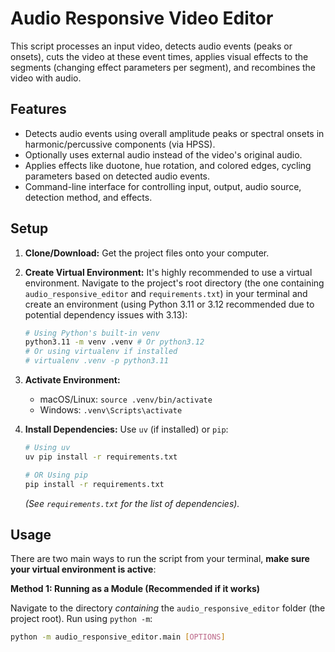 # Audio Responsive Video Editor

This script processes an input video, detects audio events (peaks or onsets), cuts the video at these event times, applies visual effects to the segments (changing effect parameters per segment), and recombines the video with audio.

## Features

- Detects audio events using overall amplitude peaks or spectral onsets in harmonic/percussive components (via HPSS).
- Optionally uses external audio instead of the video's original audio.
- Applies effects like duotone, hue rotation, and colored edges, cycling parameters based on detected audio events.
- Command-line interface for controlling input, output, audio source, detection method, and effects.

## Setup

1.  **Clone/Download:** Get the project files onto your computer.
2.  **Create Virtual Environment:** It's highly recommended to use a virtual environment. Navigate to the project's root directory (the one containing `audio_responsive_editor` and `requirements.txt`) in your terminal and create an environment (using Python 3.11 or 3.12 recommended due to potential dependency issues with 3.13):
    ```bash
    # Using Python's built-in venv
    python3.11 -m venv .venv # Or python3.12
    # Or using virtualenv if installed
    # virtualenv .venv -p python3.11
    ```
3.  **Activate Environment:**
    - macOS/Linux: `source .venv/bin/activate`
    - Windows: `.venv\Scripts\activate`
4.  **Install Dependencies:** Use `uv` (if installed) or `pip`:

    ```bash
    # Using uv
    uv pip install -r requirements.txt

    # OR Using pip
    pip install -r requirements.txt
    ```

    _(See `requirements.txt` for the list of dependencies)._

## Usage

There are two main ways to run the script from your terminal, **make sure your virtual environment is active**:

**Method 1: Running as a Module (Recommended if it works)**

Navigate to the directory _containing_ the `audio_responsive_editor` folder (the project root). Run using `python -m`:

```bash
python -m audio_responsive_editor.main [OPTIONS]
```
